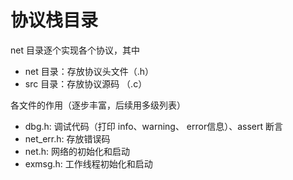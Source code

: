 # 协议栈目录

net 目录逐个实现各个协议，其中
- net 目录：存放协议头文件（.h）
- src 目录：存放协议源码 （.c）

各文件的作用（逐步丰富，后续用多级列表）
- dbg.h: 调试代码（打印 info、warning、 error信息）、assert 断言
- net_err.h: 存放错误码
- net.h: 网络的初始化和启动
- exmsg.h: 工作线程初始化和启动